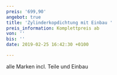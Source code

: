 ```yaml
---
preis: '699,90'
angebot: true
title: 'Zylinderkopdichtung mit Einbau '
preis_information: Komplettpreis ab
von: ''
bis: ''
date: 2019-02-25 16:42:30 +0100

---
```

alle Marken incl. Teile und Einbau